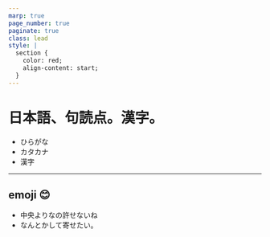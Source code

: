 ```yaml
---
marp: true
page_number: true
paginate: true
class: lead
style: |
  section {
    color: red;
    align-content: start;
  }
---
```


<!-- headingDivider: 1 -->

# 日本語、句読点。漢字。
- ひらがな
- カタカナ
- 漢字

---

## emoji 😊
- 中央よりなの許せないね
- なんとかして寄せたい。